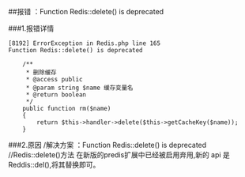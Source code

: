 ##报错 ：Function Redis::delete() is deprecated  

###1.报错详情
```text
[8192] ErrorException in Redis.php line 165
Function Redis::delete() is deprecated

    /**
     * 删除缓存
     * @access public
     * @param string $name 缓存变量名
     * @return boolean
     */
    public function rm($name)
    {
        return $this->handler->delete($this->getCacheKey($name));
    }
```

###2.原因 /解决方案 ：Function Redis::delete() is deprecated  //Redis::delete()方法 在新版的predis扩展中已经被启用弃用,新的 api 是 Reddis::del(),将其替换即可。